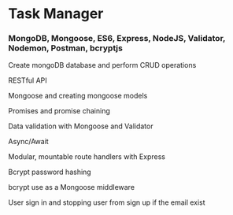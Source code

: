 <h1>Task Manager</h1>

<h3>MongoDB, Mongoose, ES6, Express, NodeJS, Validator, Nodemon, Postman, bcryptjs</h3>

<p>Create mongoDB database and perform CRUD operations</p>
<p>RESTful API</p>
<p>Mongoose and creating mongoose models</p>
<p>Promises and promise chaining</p>
<p>Data validation with Mongoose and Validator</p>
<p>Async/Await</p>
<p>Modular, mountable route handlers with Express</p>
<p>Bcrypt password hashing</p>
<p>bcrypt use as a Mongoose middleware</p>
<p>User sign in and stopping user from sign up if the email exist</p>
